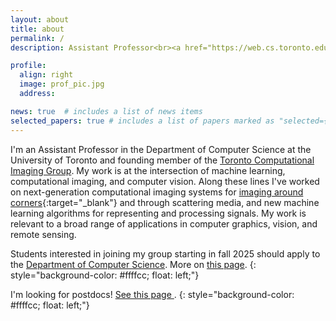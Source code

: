```yaml
---
layout: about
title: about
permalink: /
description: Assistant Professor<br><a href="https://web.cs.toronto.edu/">Department of Computer Science</a><br><a href="https://www.utoronto.ca/">University of Toronto</a> 

profile:
  align: right 
  image: prof_pic.jpg
  address:

news: true  # includes a list of news items
selected_papers: true # includes a list of papers marked as "selected={true}"
---
```


I'm an Assistant Professor in the Department of Computer Science at the University of Toronto and founding member of the [Toronto Computational Imaging Group](https://compimaging.dgp.toronto.edu/). My work is at the intersection of machine learning, computational imaging, and computer vision. Along these lines I've worked on next-generation computational imaging systems for [imaging around corners](http://go.ted.com/davidlindell/){:target="_blank"} and through scattering media, and new machine learning algorithms for representing and processing signals. My work is relevant to a broad range of applications in computer graphics, vision, and remote sensing. 

Students interested in joining my group starting in fall 2025 should apply to the [Department of Computer Science](https://web.cs.toronto.edu/graduate/prospective). More on [this page](/joining).
{: style="background-color: #ffffcc; float: left;"}

I'm looking for postdocs! [See this page ](/assets/pdf/postdoc-ad.pdf).
{: style="background-color: #ffffcc; float: left;"}

